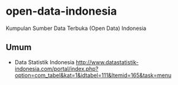 open-data-indonesia
===================

Kumpulan Sumber Data Terbuka (Open Data) Indonesia

Umum
----
- Data Statistik Indonesia
http://www.datastatistik-indonesia.com/portal/index.php?option=com_tabel&kat=1&idtabel=111&Itemid=165&task=menu
